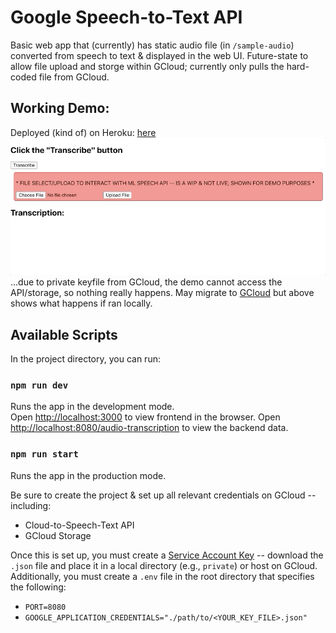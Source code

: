 # Google Speech-to-Text API
Basic web app that (currently) has static audio file (in `/sample-audio`) converted from speech to text & displayed in the web UI. Future-state to allow file upload and storge within GCloud; currently only pulls the hard-coded file from GCloud.

## Working Demo:
Deployed (kind of) on Heroku: [here](https://enigmatic-peak-41879.herokuapp.com/)
![](demo/speech-text-demo.gif)
...due to private keyfile from GCloud, the demo cannot access the API/storage, so nothing really happens. May migrate to [GCloud](https://cloud.google.com/solutions/migrating-nodejs-apps-from-heroku-to-cloud-run) but above shows what happens if ran locally.


## Available Scripts

In the project directory, you can run:

### `npm run dev`

Runs the app in the development mode.<br />
Open [http://localhost:3000](http://localhost:3000) to view frontend in the browser.
Open [http://localhost:8080/audio-transcription](http://localhost:8080/audio-transcription) to view the backend data.

### `npm run start`

Runs the app in the production mode.<br />

Be sure to create the project & set up all relevant credentials on GCloud -- including:
- Cloud-to-Speech-Text API
- GCloud Storage

Once this is set up, you must create a [Service Account Key](https://cloud.google.com/docs/authentication/getting-started#setting_the_environment_variable) -- download the `.json` file and place it in a local directory (e.g., `private`) or host on GCloud. Additionally, you must create a `.env` file in the root directory that specifies the following:
- `PORT=8080`
- `GOOGLE_APPLICATION_CREDENTIALS="./path/to/<YOUR_KEY_FILE>.json"`